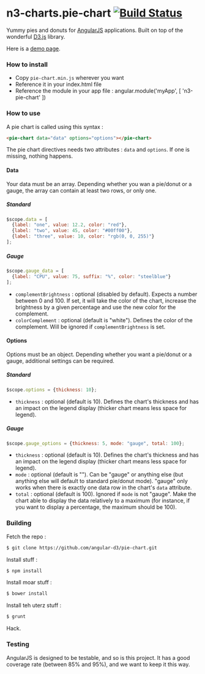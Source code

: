 # n3-charts.pie-chart [![Build Status](https://drone.io/github.com/n3-charts/pie-chart/status.png)](https://drone.io/github.com/n3-charts/pie-chart/latest)

Yummy pies and donuts for [AngularJS](http://angularjs.org/) applications. Built on top of the wonderful [D3.js](http://d3js.org/) library.

Here is a [demo page](http://n3-charts.github.io/pie-chart/).

### How to install
 + Copy `pie-chart.min.js` wherever you want
 + Reference it in your index.html file
 + Reference the module in your app file :
     angular.module('myApp', [
      'n3-pie-chart'
    ])

### How to use
A pie chart is called using this syntax :

```html
<pie-chart data="data" options="options"></pie-chart>
```

The pie chart directives needs two attributes : `data` and `options`. If one is missing, nothing happens.

#### Data
Your data must be an array. Depending whether you wan a pie/donut or a gauge, the array can contain at least two rows, or only one.

##### Standard
```js
$scope.data = [
  {label: "one", value: 12.2, color: "red"}, 
  {label: "two", value: 45, color: "#00ff00"},
  {label: "three", value: 10, color: "rgb(0, 0, 255)"}
];
```

##### Gauge
```js
$scope.gauge_data = [
  {label: "CPU", value: 75, suffix: "%", color: "steelblue"}
];
```

+ `complementBrightness` : optional (disabled by default). Expects a number between 0 and 100. If set, it will take the color of the chart, increase the brightness by a given percentage and use the new color for the complement.
+ `colorComplement` : optional (default is "white"). Defines the color of the complement. Will be ignored if `complementBrightness` is set.


#### Options
Options must be an object. Depending whether you want a pie/donut or a gauge, additional settings can be required.

##### Standard

```js
$scope.options = {thickness: 10};
```

+ `thickness` : optional (default is 10). Defines the chart's thickness and has an impact on the legend display (thicker chart means less space for legend).

##### Gauge

```js
$scope.gauge_options = {thickness: 5, mode: "gauge", total: 100};
```

+ `thickness` : optional (default is 10). Defines the chart's thickness and has an impact on the legend display (thicker chart means less space for legend).
+ `mode` : optional (default is ""). Can be "gauge" or anything else (but anything else will default to standard pie/donut mode). "gauge" only works when there is exactly one data row in the chart's `data` attribute.
+ `total` : optional (default is 100). Ignored if `mode` is not "gauge". Make the chart able to display the data relatively to a maximum (for instance, if you want to display a percentage, the maximum should be 100).


### Building
Fetch the repo :
```sh
$ git clone https://github.com/angular-d3/pie-chart.git
```

Install stuff :
```sh
$ npm install
```

Install moar stuff :
```sh
$ bower install
```

Install teh uterz stuff :
```sh
$ grunt
```

Hack.

### Testing
AngularJS is designed to be testable, and so is this project.
It has a good coverage rate (between 85% and 95%), and we want to keep it this way.

  [1]: https://github.com/mbostock/d3/wiki/SVG-Shapes#wiki-line_interpolate
